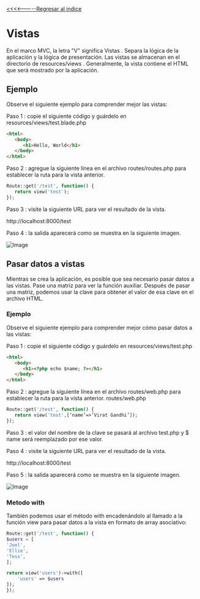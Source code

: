 [<<<<-----Regresar al indice](https://martamaleyka.github.io/Curso-de-Laravel/index) 

# Vistas

En el marco MVC, la letra "V" significa Vistas . Separa la lógica de la aplicación y la lógica de presentación. Las vistas se almacenan en el directorio de resources/views . Generalmente, la vista contiene el HTML que será mostrado por la aplicación.

## Ejemplo
Observe el siguiente ejemplo para comprender mejor las vistas:

Paso 1 : copie el siguiente código y guárdelo en resources/views/test.blade.php

```html 
<html>
   <body>
      <h1>Hello, World</h1>
   </body>
</html>
````
Paso 2 : agregue la siguiente línea en el archivo routes/routes.php para establecer la ruta para la vista anterior.

```php
Route::get('/test', function() {
   return view('test');
});
````

Paso 3 : visite la siguiente URL para ver el resultado de la vista.

http://localhost:8000/test

Paso 4 : la salida aparecerá como se muestra en la siguiente imagen.

![Image](https://martamaleyka.github.io/Curso-de-Laravel/Imagenes/vistas.jpg)

## Pasar datos a vistas
Mientras se crea la aplicación, es posible que sea necesario pasar datos a las vistas. Pase una matriz para ver la función auxiliar. Después de pasar una matriz, podemos usar la clave para obtener el valor de esa clave en el archivo HTML.

### Ejemplo
Observe el siguiente ejemplo para comprender mejor cómo pasar datos a las vistas:

Paso 1 : copie el siguiente código y guárdelo en resources/views/test.php
```html 
<html>
   <body>
      <h1><?php echo $name; ?></h1>
   </body>
</html>
```
Paso 2 : agregue la siguiente línea en el archivo routes/web.php para establecer la ruta para la vista anterior.
routes/web.php

```php
Route::get('/test', function() {
   return view('test',[‘name’=>’Virat Gandhi’]);
});
```

Paso 3 : el valor del nombre de la clave se pasará al archivo test.php y $ name será reemplazado por ese valor.

Paso 4 : visite la siguiente URL para ver el resultado de la vista.

http://localhost:8000/test

Paso 5 : la salida aparecerá como se muestra en la siguiente imagen.

![Image](https://martamaleyka.github.io/Curso-de-Laravel/Imagenes/vistas1.jpg)

### Metodo with
También podemos usar el método with encadenándolo al llamado a la función view para pasar datos a la vista en formato de array asociativo:

```php
Route::get('/test', function() {
$users = [
'Joel',
'Ellie',
'Tess',
];

return view('users')->with([
    'users' => $users
]);  
});
```
